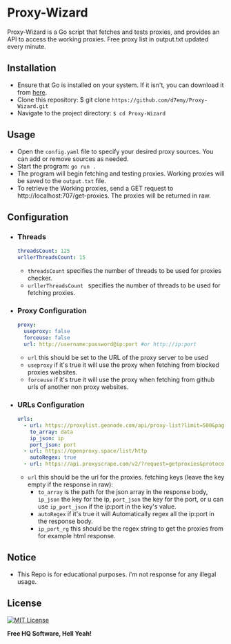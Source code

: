 # Proxy-Wizard
 Proxy-Wizard is a Go script that fetches and tests proxies, and provides an API to access the working proxies.
 Free proxy list in output.txt updated every minute.
## Installation
 - Ensure that Go is installed on your system. If it isn't, you can download it from [here](https://golang.org/dl/).
 - Clone this repository: $ git clone `https://github.com/d7emy/Proxy-Wizard.git`
 - Navigate to the project directory: `$ cd Proxy-Wizard`
## Usage
 - Open the `config.yaml` file to specify your desired proxy sources. You can add or remove sources as needed.
 - Start the program: `go run .`
 - The program will begin fetching and testing proxies. Working proxies will be saved to the `output.txt` file.
 - To retrieve the Working proxies, send a GET request to http://localhost:707/get-proxies. The proxies will be returned in raw.

## Configuration
- ### Threads
    ```yaml
    threadsCount: 125
    urllerThreadsCount: 15
    ```
     -  `threadsCount` specifies the number of threads to be used for proxies checker.
     -  `urllerThreadsCount ` specifies the number of threads to be used for fetching proxies.
- ### Proxy Configuration
    ```yaml
    proxy:
      useproxy: false
      forceuse: false
      url: http://username:password@ip:port #or http://ip:port
    ```
    - `url` this should be set to the URL of the proxy server to be used
    - `useproxy` if it's true it will use the proxy when fetching from blocked proxies websites.
    - `forceuse` if it's true it will use the proxy when fetching from github urls of another non proxy websites.
- ### URLs Configuration
    ```yaml
    urls:
      - url: https://proxylist.geonode.com/api/proxy-list?limit=500&page=1&sort_by=lastChecked&sort_type=desc&protocols=http,https
        to_array: data
        ip_json: ip
        port_json: port
      - url: https://openproxy.space/list/http
        autoRegex: true
      - url: https://api.proxyscrape.com/v2/?request=getproxies&protocol=http&timeout=10000&country=all&ssl=all&anonymity=all
    ```

    - `url` this should be the url for the proxies. fetching keys (leave the key empty if the response in raw):
        - `to_array` is the path for the json array in the response body, `ip_json` the key for the ip, `port_json` the key for the port, or u can use `ip_port_json` if the ip:port in the key's value.
        - `autoRegex` if it's true it will Automatically regex all the ip:port in the response body.
        - `ip_port_rg` this should be the regex string to get the proxies from for example html response.

## Notice
 - This Repo is for educational purposes. i'm not response for any illegal usage.
## License

[![MIT License](https://img.shields.io/badge/License-MIT-yellow.svg)](https://choosealicense.com/licenses/mit/)

**Free HQ Software, Hell Yeah!**
